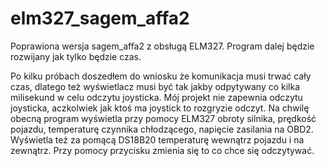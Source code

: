# elm327_sagem_affa2

Poprawiona wersja sagem_affa2 z obsługą ELM327. Program dalej będzie rozwijany jak tylko będzie czas.

Po kilku próbach doszedłem do wniosku że komunikacja musi trwać cały czas,
dlatego też wyświetlacz musi być tak jakby odpytywany co kilka milisekund w celu odczytu joysticka.
Mój projekt nie zapewnia odczytu joysticka, aczkolwiek jak ktoś ma joystick to rozgryzie odczyt.
Na chwilę obecną program wyświetla przy pomocy ELM327 obroty silnika, prędkość pojazdu, temperaturę czynnika chłodzącego,
napięcie zasilania na OBD2.
Wyświetla też za pomącą DS18B20 temperaturę wewnątrz pojazdu i na zewnątrz.
Przy pomocy przycisku zmienia się to co chce się odczytywać.
